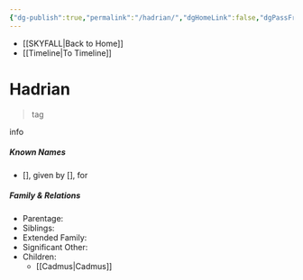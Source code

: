 ```yaml
---
{"dg-publish":true,"permalink":"/hadrian/","dgHomeLink":false,"dgPassFrontmatter":false}
---
```


- [[SKYFALL|Back to Home]]
- [[Timeline|To Timeline]]

# Hadrian
>tag

info

##### Known Names
- [], given by [], for 

##### Family & Relations
- Parentage: 
- Siblings:
- Extended Family:
- Significant Other:
- Children:
	- [[Cadmus|Cadmus]]